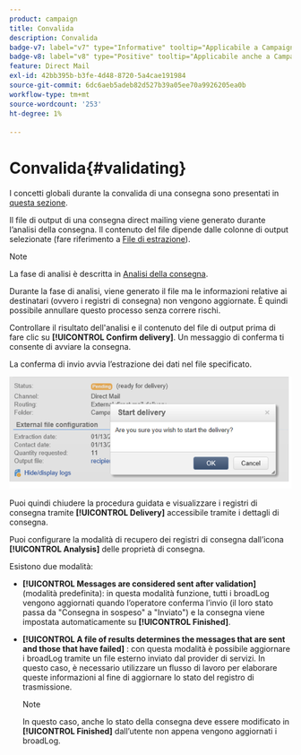 ```yaml
---
product: campaign
title: Convalida
description: Convalida
badge-v7: label="v7" type="Informative" tooltip="Applicabile a Campaign Classic v7"
badge-v8: label="v8" type="Positive" tooltip="Applicabile anche a Campaign v8"
feature: Direct Mail
exl-id: 42bb395b-b3fe-4d48-8720-5a4cae191984
source-git-commit: 6dc6aeb5adeb82d527b39a05ee70a9926205ea0b
workflow-type: tm+mt
source-wordcount: '253'
ht-degree: 1%

---
```


# Convalida{#validating}



I concetti globali durante la convalida di una consegna sono presentati in [questa sezione](steps-validating-the-delivery.md).

Il file di output di una consegna direct mailing viene generato durante l’analisi della consegna. Il contenuto del file dipende dalle colonne di output selezionate (fare riferimento a [File di estrazione](defining-the-direct-mail-content.md#extraction-file)).

>[!NOTE]
>
>La fase di analisi è descritta in [Analisi della consegna](steps-validating-the-delivery.md#analyzing-the-delivery).

Durante la fase di analisi, viene generato il file ma le informazioni relative ai destinatari (ovvero i registri di consegna) non vengono aggiornate. È quindi possibile annullare questo processo senza correre rischi.

Controllare il risultato dell&#39;analisi e il contenuto del file di output prima di fare clic su **[!UICONTROL Confirm delivery]**. Un messaggio di conferma ti consente di avviare la consegna.

La conferma di invio avvia l’estrazione dei dati nel file specificato.

![](assets/s_ncs_user_postal_del_send_confirm_postal.png)

Puoi quindi chiudere la procedura guidata e visualizzare i registri di consegna tramite **[!UICONTROL Delivery]** accessibile tramite i dettagli di consegna.

Puoi configurare la modalità di recupero dei registri di consegna dall’icona **[!UICONTROL Analysis]** delle proprietà di consegna.

Esistono due modalità:

* **[!UICONTROL Messages are considered sent after validation]** (modalità predefinita): in questa modalità funzione, tutti i broadLog vengono aggiornati quando l’operatore conferma l’invio (il loro stato passa da &quot;Consegna in sospeso&quot; a &quot;Inviato&quot;) e la consegna viene impostata automaticamente su **[!UICONTROL Finished]**.
* **[!UICONTROL A file of results determines the messages that are sent and those that have failed]** : con questa modalità è possibile aggiornare i broadLog tramite un file esterno inviato dal provider di servizi. In questo caso, è necessario utilizzare un flusso di lavoro per elaborare queste informazioni al fine di aggiornare lo stato del registro di trasmissione.

  >[!NOTE]
  >
  >In questo caso, anche lo stato della consegna deve essere modificato in **[!UICONTROL Finished]** dall’utente non appena vengono aggiornati i broadLog.
